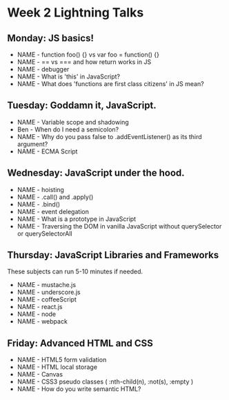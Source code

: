 # Week 2 Lightning Talks

## Monday: JS basics!

- NAME - function foo() {} vs var foo = function() {}
- NAME - == vs === and how return works in JS
- NAME - debugger
- NAME - What is 'this' in JavaScript?
- NAME - What does 'functions are first class citizens' in JS mean?


## Tuesday: Goddamn it, JavaScript.

- NAME - Variable scope and shadowing
- Ben - When do I need a semicolon?
- NAME - Why do you pass false to .addEventListener() as its third argument?
- NAME - ECMA Script

## Wednesday: JavaScript under the hood.

- NAME - hoisting
- NAME - .call() and .apply()
- NAME - .bind()
- NAME - event delegation
- NAME - What is a prototype in JavaScript
- NAME - Traversing the DOM in vanilla JavaScript without querySelector or querySelectorAll

## Thursday: JavaScript Libraries and Frameworks

These subjects can run 5-10 minutes if needed.

- NAME - mustache.js
- NAME - underscore.js
- NAME - coffeeScript
- NAME - react.js
- NAME - node
- NAME - webpack

## Friday: Advanced HTML and CSS

- NAME - HTML5 form validation
- NAME - HTML local storage
- NAME - Canvas
- NAME - CSS3 pseudo classes ( :nth-child(n), :not(s), :empty )
- NAME - How do you write semantic HTML?

